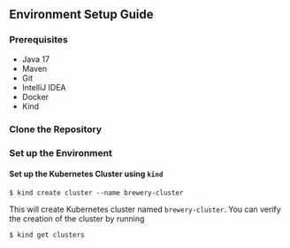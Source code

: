 ## Environment Setup Guide

### Prerequisites
- Java 17
- Maven
- Git
- IntelliJ IDEA
- Docker
- Kind

### Clone the Repository


### Set up the Environment

#### Set up the Kubernetes Cluster using `kind`
```
$ kind create cluster --name brewery-cluster
```
This will create Kubernetes cluster named `brewery-cluster`. You can verify the creation of the cluster by running 
```
$ kind get clusters 
```

